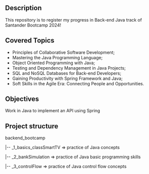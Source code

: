 ## Description
This repository is to register my progress in Back-end Java track of Santander Bootcamp 2024! 

## Covered Topics
- Principles of Collaborative Software Development;
- Mastering the Java Programming Language;
- Object Oriented Programming with Java;
- Testing and Dependency Management in Java Projects;
- SQL and NoSQL Databases for Back-end Developers;
- Gaining Productivity with Spring Framework and Java;
- Soft Skills in the Agile Era: Connecting People and Opportunities.

## Objectives
Work in Java to implement an API using Spring

## Project structure
backend_bootcamp

  |-- _1_basics_classSmartTV => practice of Java concepts
  
  |-- _2_bankSimulation => practice of Java basic programming skills
  
  |-- _3_controlFlow => practice of Java control flow concepts
